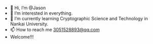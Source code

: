 - 👋 Hi, I’m @Jason
- 👀 I’m interested in everything.
- 🌱 I’m currently learning Cryptographic Science and Technology in Nankai University.
- 📫 How to reach me 3051528893@qq.com
- Welcome!!!

<!---
Fighting05/Fighting05 is a ✨ special ✨ repository because its `README.md` (this file) appears on your GitHub profile.
You can click the Preview link to take a look at your changes.
--->
